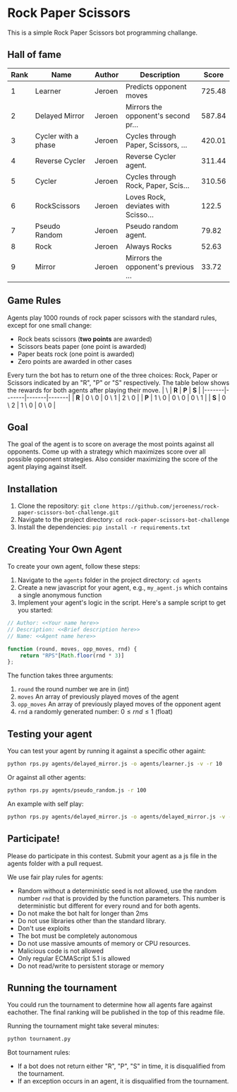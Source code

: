 # Rock Paper Scissors

This is a simple Rock Paper Scissors bot programming challange.

## Hall of fame

<!-- START TABLE -->
| Rank | Name                | Author | Description                       | Score  |
|------|---------------------|--------|-----------------------------------|--------|
| 1    | Learner             | Jeroen | Predicts opponent moves           | 725.48 |
| 2    | Delayed Mirror      | Jeroen | Mirrors the opponent's second pr… | 587.84 |
| 3    | Cycler with a phase | Jeroen | Cycles through Paper, Scissors, … | 420.01 |
| 4    | Reverse Cycler      | Jeroen | Reverse Cycler agent.             | 311.44 |
| 5    | Cycler              | Jeroen | Cycles through Rock, Paper, Scis… | 310.56 |
| 6    | RockScissors        | Jeroen | Loves Rock, deviates with Scisso… | 122.5  |
| 7    | Pseudo Random       | Jeroen | Pseudo random agent.              | 79.82  |
| 8    | Rock                | Jeroen | Always Rocks                      | 52.63  |
| 9    | Mirror              | Jeroen | Mirrors the opponent's previous … | 33.72  |
<!-- END TABLE -->

## Game Rules

Agents play 1000 rounds of rock paper scissors with the standard rules, except for one small change:

- Rock beats scissors (**two points** are awarded)
- Scissors beats paper (one point is awarded)
- Paper beats rock (one point is awarded)
- Zero points are awarded in other cases

Every turn the bot has to return one of the three choices: Rock, Paper or Scissors indicated by an "R", "P" or "S" respectively. The table below shows the rewards for both agents after playing their move.
|   \   | **R** | **P** | **S** |
|-------|-------|-------|-------|
| **R** | 0 \ 0 | 0 \ 1 | 2 \ 0 |
| **P** | 1 \ 0 | 0 \ 0 | 0 \ 1 |
| **S** | 0 \ 2 | 1 \ 0 | 0 \ 0 |



## Goal
The goal of the agent is to score on average the most points against all opponents. Come up with a strategy which maximizes score over all possible opponent strategies. Also consider maximizing the score of the agent playing against itself.

## Installation

1. Clone the repository: `git clone https://github.com/jeroeness/rock-paper-scissors-bot-challenge.git`
2. Navigate to the project directory: `cd rock-paper-scissors-bot-challenge`
3. Install the dependencies: `pip install -r requirements.txt`

## Creating Your Own Agent

To create your own agent, follow these steps:

1. Navigate to the `agents` folder in the project directory: `cd agents`
2. Create a new javascript for your agent, e.g., `my_agent.js` which contains a single anonymous function
3. Implement your agent's logic in the script. Here's a sample script to get you started:

```js
// Author: <<Your name here>>
// Description: <<Brief description here>>
// Name: <<Agent name here>>

function (round, moves, opp_moves, rnd) {
    return "RPS"[Math.floor(rnd * 3)]
};
```

The function takes three arguments:
1. `round`  the round number we are in (int)
2. `moves` An array of previously played moves of the agent
3. `opp_moves` An array of previously played moves of the opponent agent
4. `rnd` a randomly generated number: $0 \leq rnd \leq 1$ (float)

## Testing your agent
You can test your agent by running it against a specific other againt:
```bash
python rps.py agents/delayed_mirror.js -o agents/learner.js -v -r 10
```

Or against all other agents:
```bash
python rps.py agents/pseudo_random.js -r 100
```

An example with self play:
```bash
python rps.py agents/delayed_mirror.js -o agents/delayed_mirror.js -v -r20
```

## Participate!
Please do participate in this contest. Submit your agent as a js file in the agents folder with a pull request.

We use fair play rules for agents:
* Random without a deterministic seed is not allowed, use the random number `rnd` that is provided by the function parameters. This number is deterministic but different for every round and for both agents.
* Do not make the bot halt for longer than 2ms
* Do not use libraries other than the standard library.
* Don't use exploits
* The bot must be completely autonomous
* Do not use massive amounts of memory or CPU resources.
* Malicious code is not allowed
* Only regular ECMAScript 5.1 is allowed
* Do not read/write to persistent storage or memory

## Running the tournament
You could run the tournament to determine how all agents fare against eachother. The final ranking will be published in the top of this readme file.

Running the tournament might take several minutes:
```bash
python tournament.py
```

Bot tournament rules:
* If a bot does not return either "R", "P", "S" in time, it is disqualified from the tournament.
* If an exception occurs in an agent, it is disqualified from the tournament.